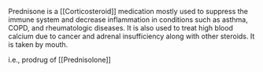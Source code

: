 Prednisone is a [[Corticosteroid]] medication mostly used to suppress the immune system and decrease inflammation in conditions such as asthma, COPD, and rheumatologic diseases. It is also used to treat high blood calcium due to cancer and adrenal insufficiency along with other steroids. It is taken by mouth.

i.e., prodrug of [[Prednisolone]]